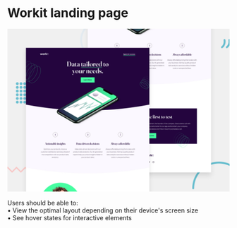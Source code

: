 # Workit landing page

![Design preview for the Workit landing page coding challenge](./preview.jpg)

Users should be able to:  
 • View the optimal layout depending on their device's screen size  
 • See hover states for interactive elements
